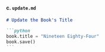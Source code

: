#### c. `update.md`

````markdown
# Update the Book's Title

```python
book.title = "Nineteen Eighty-Four"
book.save()
```
````

